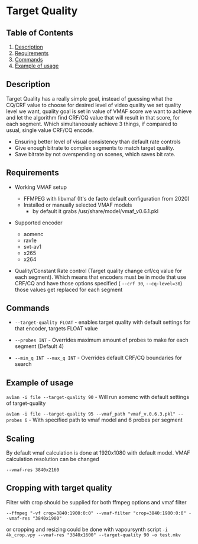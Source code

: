 # Target Quality

## Table of Contents

1. [Description](#Description)
2. [Requirements](#Requirements)
3. [Commands](#Commands)
4. [Example of usage](#Example-of-usage)

## Description

Target Quality has a really simple goal, instead of guessing what the CQ/CRF value to choose for desired level of video quality we set quality level we want, quality goal is set in value of VMAF score we want to achieve and let the algorithm find CRF/CQ value that will result in that score, for each segment. Which simultaneously achieve 3 things, if compared to usual, single value CRF/CQ encode.

- Ensuring better level of visual consistency than default rate controls
- Give enough bitrate to complex segments to match target quality.
- Save bitrate by not overspending on scenes, which saves bit rate.

## Requirements

- Working VMAF setup
  - FFMPEG with libvmaf (It's de facto default configuration from 2020)
  - Installed or manually selected VMAF models
    - by default it grabs /usr/share/model/vmaf_v0.6.1.pkl

- Supported encoder
  - aomenc
  - rav1e
  - svt-av1
  - x265
  - x264

- Quality/Constant Rate control (Target quality change crf/cq value for each segment). Which means that encoders must be in mode that use CRF/CQ and have those options specified ( `--crf 30`, `--cq-level=30`) those values get replaced for each segment

## Commands

- `--target-quality FLOAT` - enables target quality with default settings for that encoder, targets FLOAT value

- `--probes INT` - Overrides maximum amount of probes to make for each segment (Default 4)

- `--min_q INT --max_q INT` - Overrides default CRF/CQ boundaries for search

## Example of usage

`av1an -i file --target-quality 90` - Will run aomenc with default settings of target-quality

`av1an -i file --target-quality 95 --vmaf_path "vmaf_v.0.6.3.pkl" --probes 6` - With specified path to vmaf model and 6 probes per segment

## Scaling

By default vmaf calculation is done at 1920x1080 with default model.
VMAF calculation resolution can be changed

`--vmaf-res 3840x2160`

## Cropping with target quality

Filter with crop should be supplied for both ffmpeg options and vmaf filter

`--ffmpeg "-vf crop=3840:1900:0:0" --vmaf-filter "crop=3840:1900:0:0" --vmaf-res "3840x1900"`

or cropping and resizing could be done with vapoursynth script 
` -i 4k_crop.vpy --vmaf-res "3840x1600" --target-quality 90 -o test.mkv `
